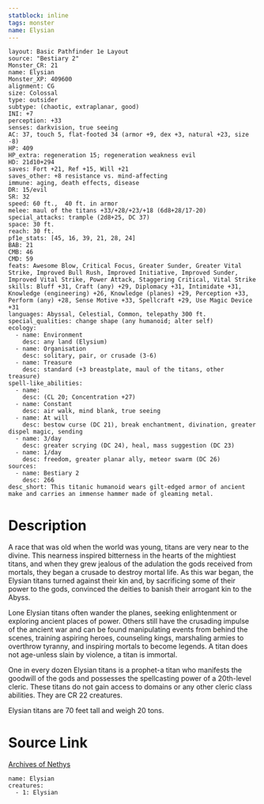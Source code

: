 ```yaml
---
statblock: inline
tags: monster
name: Elysian
---
```

```statblock
layout: Basic Pathfinder 1e Layout
source: "Bestiary 2"
Monster_CR: 21
name: Elysian
Monster_XP: 409600
alignment: CG
size: Colossal
type: outsider
subtype: (chaotic, extraplanar, good)
INI: +7
perception: +33
senses: darkvision, true seeing
AC: 37, touch 5, flat-footed 34 (armor +9, dex +3, natural +23, size -8)
HP: 409
HP_extra: regeneration 15; regeneration weakness evil
HD: 21d10+294
saves: Fort +21, Ref +15, Will +21
saves_other: +8 resistance vs. mind-affecting
immune: aging, death effects, disease
DR: 15/evil
SR: 32
speed: 60 ft.,  40 ft. in armor
melee: maul of the titans +33/+28/+23/+18 (6d8+28/17-20)
special_attacks: trample (2d8+25, DC 37)
space: 30 ft.
reach: 30 ft.
pf1e_stats: [45, 16, 39, 21, 28, 24]
BAB: 21
CMB: 46
CMD: 59
feats: Awesome Blow, Critical Focus, Greater Sunder, Greater Vital Strike, Improved Bull Rush, Improved Initiative, Improved Sunder, Improved Vital Strike, Power Attack, Staggering Critical, Vital Strike
skills: Bluff +31, Craft (any) +29, Diplomacy +31, Intimidate +31, Knowledge (engineering) +26, Knowledge (planes) +29, Perception +33, Perform (any) +28, Sense Motive +33, Spellcraft +29, Use Magic Device +31
languages: Abyssal, Celestial, Common, telepathy 300 ft.
special_qualities: change shape (any humanoid; alter self)
ecology:
  - name: Environment
    desc: any land (Elysium)
  - name: Organisation
    desc: solitary, pair, or crusade (3-6)
  - name: Treasure
    desc: standard (+3 breastplate, maul of the titans, other treasure)
spell-like_abilities:
  - name:
    desc: (CL 20; Concentration +27)
  - name: Constant
    desc: air walk, mind blank, true seeing
  - name: At will
    desc: bestow curse (DC 21), break enchantment, divination, greater dispel magic, sending
  - name: 3/day
    desc: greater scrying (DC 24), heal, mass suggestion (DC 23)
  - name: 1/day
    desc: freedom, greater planar ally, meteor swarm (DC 26)
sources:
  - name: Bestiary 2
    desc: 266
desc_short: This titanic humanoid wears gilt-edged armor of ancient make and carries an immense hammer made of gleaming metal.
```
# Description
A race that was old when the world was young, titans are very near to the divine. This nearness inspired bitterness in the hearts of the mightiest titans, and when they grew jealous of the adulation the gods received from mortals, they began a crusade to destroy mortal life. As this war began, the Elysian titans turned against their kin and, by sacrificing some of their power to the gods, convinced the deities to banish their arrogant kin to the Abyss.

Lone Elysian titans often wander the planes, seeking enlightenment or exploring ancient places of power. Others still have the crusading impulse of the ancient war and can be found manipulating events from behind the scenes, training aspiring heroes, counseling kings, marshaling armies to overthrow tyranny, and inspiring mortals to become legends. A titan does not age-unless slain by violence, a titan is immortal.

One in every dozen Elysian titans is a prophet-a titan who manifests the goodwill of the gods and possesses the spellcasting power of a 20th-level cleric. These titans do not gain access to domains or any other cleric class abilities. They are CR 22 creatures.

Elysian titans are 70 feet tall and weigh 20 tons.
# Source Link
[Archives of Nethys](https://aonprd.com/MonsterDisplay.aspx?ItemName=Elysian)
```encounter-table
name: Elysian
creatures:
  - 1: Elysian
```
